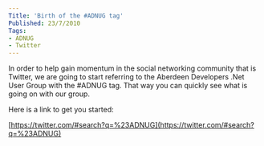 ```yaml
---
Title: 'Birth of the #ADNUG tag'
Published: 23/7/2010
Tags:
- ADNUG
- Twitter
---
```


In order to help gain momentum in the social networking community that is Twitter, we are going to start referring to the Aberdeen Developers .Net User Group with the #ADNUG tag. That way you can quickly see what is going on with our group.

Here is a link to get you started:

[https://twitter.com/#search?q=%23ADNUG](https://twitter.com/#search?q=%23ADNUG)
